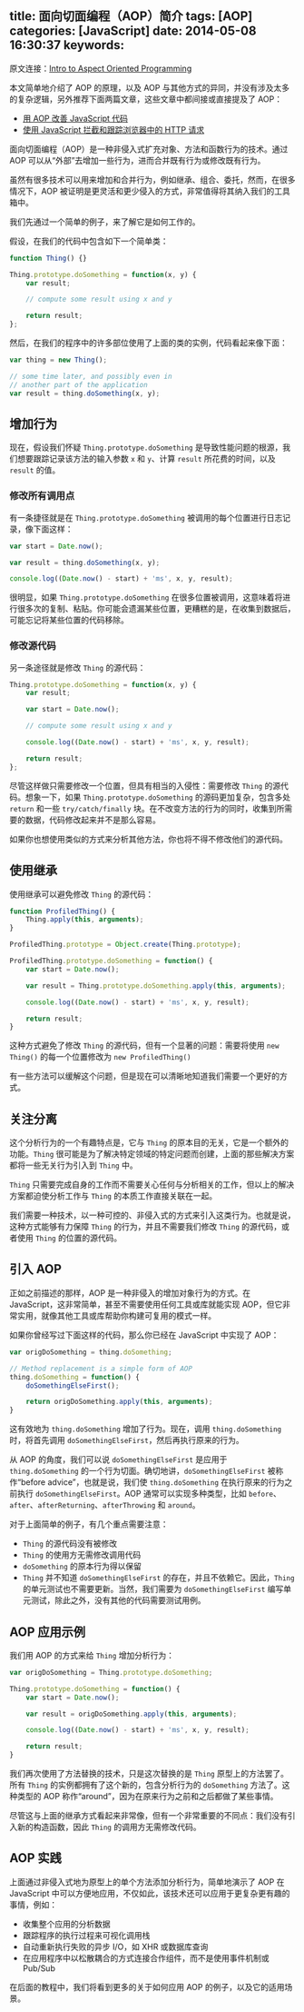 title: 面向切面编程（AOP）简介
tags: [AOP]
categories: [JavaScript]
date: 2014-05-08 16:30:37
keywords:
---

原文连接：[Intro to Aspect Oriented Programming](http://know.cujojs.com/tutorials/aop/intro-to-aspect-oriented-programming)

本文简单地介绍了 AOP 的原理，以及 AOP 与其他方式的异同，并没有涉及太多的复杂逻辑，另外推荐下面两篇文章，这些文章中都间接或直接提及了 AOP：

- [用 AOP 改善 JavaScript 代码](http://www.alloyteam.com/2013/08/yong-aop-gai-shan-javascript-dai-ma/)
- [使用 JavaScript 拦截和跟踪浏览器中的 HTTP 请求](http://www.ibm.com/developerworks/cn/web/wa-lo-jshttp/index.html)


面向切面编程（AOP）是一种非侵入式扩充对象、方法和函数行为的技术。通过 AOP 可以从“外部”去增加一些行为，进而合并既有行为或修改既有行为。

虽然有很多技术可以用来增加和合并行为，例如继承、组合、委托，然而，在很多情况下，AOP 被证明是更灵活和更少侵入的方式，非常值得将其纳入我们的工具箱中。
<!--more-->
我们先通过一个简单的例子，来了解它是如何工作的。

假设，在我们的代码中包含如下一个简单类：

```javascript
function Thing() {}

Thing.prototype.doSomething = function(x, y) {
    var result;

    // compute some result using x and y

    return result;
};
```

然后，在我们的程序中的许多部位使用了上面的类的实例，代码看起来像下面：

```javascript
var thing = new Thing();

// some time later, and possibly even in
// another part of the application
var result = thing.doSomething(x, y);
```

## 增加行为

现在，假设我们怀疑 `Thing.prototype.doSomething` 是导致性能问题的根源，我们想要跟踪记录该方法的输入参数 `x` 和 `y`、计算 `result` 所花费的时间，以及 `result` 的值。

### 修改所有调用点

有一条捷径就是在 `Thing.prototype.doSomething` 被调用的每个位置进行日志记录，像下面这样：

```javascript
var start = Date.now();

var result = thing.doSomething(x, y);

console.log((Date.now() - start) + 'ms', x, y, result);
```

很明显，如果 `Thing.prototype.doSomething` 在很多位置被调用，这意味着将进行很多次的复制、粘贴。你可能会遗漏某些位置，更糟糕的是，在收集到数据后，可能忘记将某些位置的代码移除。

### 修改源代码

另一条途径就是修改 `Thing` 的源代码：

```javascript
Thing.prototype.doSomething = function(x, y) {
    var result;

    var start = Date.now();

    // compute some result using x and y

    console.log((Date.now() - start) + 'ms', x, y, result);

    return result;
};
```

尽管这样做只需要修改一个位置，但具有相当的入侵性：需要修改 `Thing` 的源代码。想象一下，如果 `Thing.prototype.doSomething` 的源码更加复杂，包含多处 `return` 和一些 `try/catch/finally` 块。在不改变方法的行为的同时，收集到所需要的数据，代码修改起来并不是那么容易。

如果你也想使用类似的方式来分析其他方法，你也将不得不修改他们的源代码。

## 使用继承

使用继承可以避免修改 `Thing` 的源代码：

```javascript
function ProfiledThing() {
    Thing.apply(this, arguments);
}

ProfiledThing.prototype = Object.create(Thing.prototype);

ProfiledThing.prototype.doSomething = function() {
    var start = Date.now();

    var result = Thing.prototype.doSomething.apply(this, arguments);

    console.log((Date.now() - start) + 'ms', x, y, result);

    return result;
}
```

这种方式避免了修改 `Thing` 的源代码，但有一个显著的问题：需要将使用 `new Thing()` 的每一个位置修改为 `new ProfiledThing()`

有一些方法可以缓解这个问题，但是现在可以清晰地知道我们需要一个更好的方式。

## 关注分离

这个分析行为的一个有趣特点是，它与 `Thing` 的原本目的无关，它是一个额外的功能。`Thing` 很可能是为了解决特定领域的特定问题而创建，上面的那些解决方案都将一些无关行为引入到 `Thing` 中。

`Thing` 只需要完成自身的工作而不需要关心任何与分析相关的工作，但以上的解决方案都迫使分析工作与 `Thing` 的本质工作直接关联在一起。

我们需要一种技术，以一种可控的、非侵入式的方式来引入这类行为。也就是说，这种方式能够有力保障 `Thing` 的行为，并且不需要我们修改 `Thing` 的源代码，或者使用 `Thing` 的位置的源代码。

## 引入 AOP

正如之前描述的那样，AOP 是一种非侵入的增加对象行为的方式。在 JavaScript，这非常简单，甚至不需要使用任何工具或库就能实现 AOP，但它非常实用，就像其他工具或库帮助你构建可复用的模式一样。

如果你曾经写过下面这样的代码，那么你已经在 JavaScript 中实现了 AOP：

```javascript
var origDoSomething = thing.doSomething;

// Method replacement is a simple form of AOP
thing.doSomething = function() {
    doSomethingElseFirst();

    return origDoSomething.apply(this, arguments);
}
```

这有效地为 `thing.doSomething` 增加了行为。现在，调用 `thing.doSomething` 时，将首先调用 `doSomethingElseFirst`，然后再执行原来的行为。

从 AOP 的角度，我们可以说 `doSomethingElseFirst` 是应用于 `thing.doSomething` 的一个行为切面。确切地讲，`doSomethingElseFirst` 被称作“before advice”，也就是说，我们使 `thing.doSomething` 在执行原来的行为之前执行 `doSomethingElseFirst`。AOP 通常可以实现多种类型，比如 `before`、`after`、`afterReturning`、`afterThrowing` 和 `around`。

对于上面简单的例子，有几个重点需要注意：

- `Thing` 的源代码没有被修改
- `Thing` 的使用方无需修改调用代码
- `doSomething` 的原本行为得以保留
- `Thing` 并不知道 `doSomethingElseFirst` 的存在，并且不依赖它。因此，`Thing` 的单元测试也不需要更新。当然，我们需要为 `doSomethingElseFirst` 编写单元测试，除此之外，没有其他的代码需要测试用例。

## AOP 应用示例

我们用 AOP 的方式来给 `Thing` 增加分析行为：

```javascript
var origDoSomething = Thing.prototype.doSomething;

Thing.prototype.doSomething = function() {
    var start = Date.now();

    var result = origDoSomething.apply(this, arguments);

    console.log((Date.now() - start) + 'ms', x, y, result);

    return result;
}
```

我们再次使用了方法替换的技术，只是这次替换的是 `Thing` 原型上的方法罢了。所有 `Thing` 的实例都拥有了这个新的，包含分析行为的 `doSomething` 方法了。这种类型的 AOP 称作“around”，因为在原来行为之前和之后都做了某些事情。

尽管这与上面的继承方式看起来非常像，但有一个非常重要的不同点：我们没有引入新的构造函数，因此 `Thing` 的调用方无需修改代码。

## AOP 实践

上面通过非侵入式地为原型上的单个方法添加分析行为，简单地演示了 AOP 在 JavaScript 中可以方便地应用，不仅如此，该技术还可以应用于更复杂更有趣的事情，例如：

- 收集整个应用的分析数据
- 跟踪程序的执行过程来可视化调用栈
- 自动重新执行失败的异步 I/O，如 XHR 或数据库查询
- 在应用程序中以松散耦合的方式连接合作组件，而不是使用事件机制或 Pub/Sub

在后面的教程中，我们将看到更多的关于如何应用 AOP 的例子，以及它的适用场景。